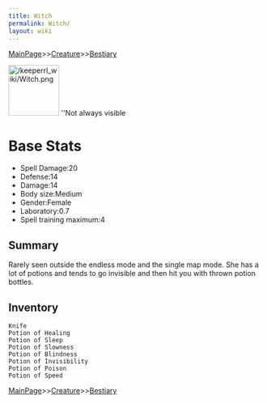```yaml
---
title: Witch
permalink: Witch/
layout: wiki
---
```


[MainPage](/keeperrl_wiki/ "wikilink")>>[Creature](/keeperrl_wiki/Creature_Guide "wikilink")>>[Bestiary](/keeperrl_wiki/Bestiary "wikilink")

<img src="/keeperrl_wiki/Witch.png" title="fig:/keeperrl_wiki/Witch.png" alt="/keeperrl_wiki/Witch.png" width="100" />
''Not always visible

Base Stats
==========

-   Spell Damage:20
-   Defense:14
-   Damage:14
-   Body size:Medium
-   Gender:Female
-   Laboratory:0.7
-   Spell training maximum:4

Summary
-------

Rarely seen outside the endless mode and the single map mode. She has a
lot of potions and tends to go invisible and then hit you with thrown
potion bottles.

Inventory
---------

`Knife`  
`Potion of Healing`  
`Potion of Sleep`  
`Potion of Slowness`  
`Potion of Blindness`  
`Potion of Invisibility`  
`Potion of Poison`  
`Potion of Speed`

[MainPage](/keeperrl_wiki/ "wikilink")>>[Creature](/keeperrl_wiki/Creature_Guide "wikilink")>>[Bestiary](/keeperrl_wiki/Bestiary "wikilink")

